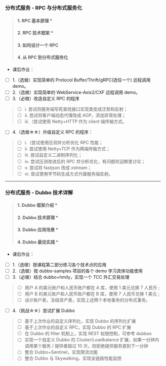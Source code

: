 ### 分布式服务 - RPC 与分布式服务化
> #### 1. RPC 基本原理 *
> #### 2. RPC 技术框架 *
> #### 3. 如何设计一个 RPC
> #### 4. 从 RPC 到分布式服务化
* 课后作业：
-[ ] 1.（选做）实现简单的 Protocol Buffer/Thrift/gRPC(选任一个) 远程调用 demo。
-[ ] 2.（选做）实现简单的 WebService-Axis2/CXF 远程调用 demo。
-[ ] 3.（必做）改造自定义 RPC 的程序
>-[ ] i. 尝试将服务端写死查找接口实现类变成泛型和反射；
>-[ ] ii. 尝试将客户端动态代理改成 AOP，添加异常处理；
>-[ ] iii.（尝试使用 Netty+HTTP 作为 client 端传输方式。
-[ ] 4.（选做☆☆）升级自定义 RPC 的程序：
>-[ ] i.（尝试使用压测并分析优化 RPC 性能；
>-[ ] ii. 尝试使用 Netty+TCP 作为两端传输方式；
>-[ ] iii. 尝试自定义二进制序列化；
>-[ ] iv. 尝试压测改进后的 RPC 并分析优化，有问题欢迎群里讨论；
>-[ ] v. 尝试将 fastjson 改成 xstream；
>-[ ] vi. 尝试使用字节码生成方式代替服务端反射。
---
### 分布式服务 - Dubbo 技术详解
> #### 1. Dubbo 框架介绍 *
> #### 2. Dubbo 技术原理 *
> #### 3. Dubbo 应用场景 *
> #### 4. Dubbo 最佳实践 *
* 课后作业：
-[ ] 1.（选做）按课程第二部分练习各个技术点的应用
-[ ] 2.（选做）按 dubbo-samples 项目的各个 demo 学习具体功能使用
-[ ] 3.（必做）结合 dubbo+hmily，实现一个 TCC 外汇交易处理
>-[ ] 用户 A 的美元账户和人民币账户都在 A 库，使用 1 美元兑换 7 人民币 ;
>-[ ] 用户 B 的美元账户和人民币账户都在 B 库，使用 7 人民币兑换 1 美元 ;
>-[ ] 设计账户表，冻结资产表，实现上述两个本地事务的分布式事务。
-[ ] 4.（挑战☆☆）尝试扩展 Dubbo
>-[ ] 基于上次作业的自定义序列化，实现 Dubbo 的序列化扩展
>-[ ] 基于上次作业的自定义 RPC，实现 Dubbo 的 RPC 扩展
>-[ ] 在 Dubbo 的 filter 机制上，实现 REST 权限控制，可参考 dubbox
>-[ ] 实现一个自定义 Dubbo 的 Cluster/Loadbalance 扩展，如果一分钟内调用某个服务 / 提供者超过 10 次，则拒绝提供服务直到下一分钟
>-[ ] 整合 Dubbo+Sentinel，实现限流功能
>-[ ] 整合 Dubbo 与 Skywalking，实现全链路性能监控
